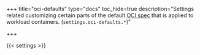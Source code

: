 +++
title="oci-defaults"
type="docs"
toc_hide=true
description="Settings related customizing certain parts of the default [OCI spec](https://github.com/opencontainers/runtime-spec/blob/main/config.md) that is applied to workload containers. (`settings.oci-defaults.*`)"

+++

{{< settings >}}
